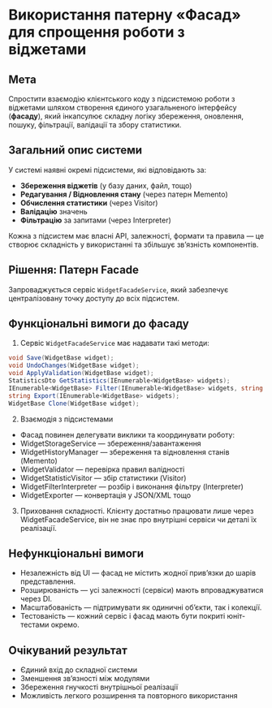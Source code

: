 ﻿# Використання патерну «Фасад» для спрощення роботи з віджетами

## Мета

Спростити взаємодію клієнтського коду з підсистемою роботи з віджетами шляхом створення єдиного узагальненого інтерфейсу (**фасаду**), який інкапсулює складну логіку збереження, оновлення, пошуку, фільтрації, валідації та збору статистики.

## Загальний опис системи

У системі наявні окремі підсистеми, які відповідають за:

-  **Збереження віджетів** (у базу даних, файл, тощо)
-  **Редагування / Відновлення стану** (через патерн Memento)
-  **Обчислення статистики** (через Visitor)
-  **Валідацію** значень
-  **Фільтрацію** за запитами (через Interpreter)

Кожна з підсистем має власні API, залежності, формати та правила — це створює складність у використанні та збільшує зв’язність компонентів.


## Рішення: Патерн Facade

Запроваджується сервіс `WidgetFacadeService`, який забезпечує централізовану точку доступу до всіх підсистем.


## Функціональні вимоги до фасаду

1. Сервіс `WidgetFacadeService` має надавати такі методи:

```csharp
void Save(WidgetBase widget);
void UndoChanges(WidgetBase widget);
void ApplyValidation(WidgetBase widget);
StatisticsDto GetStatistics(IEnumerable<WidgetBase> widgets);
IEnumerable<WidgetBase> Filter(IEnumerable<WidgetBase> widgets, string query);
string Export(IEnumerable<WidgetBase> widgets);
WidgetBase Clone(WidgetBase widget);
```

2. Взаємодія з підсистемами
- Фасад повинен делегувати виклики та координувати роботу:
- WidgetStorageService — збереження/завантаження
- WidgetHistoryManager — збереження та відновлення станів (Memento)
- WidgetValidator — перевірка правил валідності
- WidgetStatisticVisitor — збір статистики (Visitor)
- WidgetFilterInterpreter — розбір і виконання фільтру (Interpreter)
- WidgetExporter — конвертація у JSON/XML тощо


3. Приховання складності. Клієнту достатньо працювати лише через WidgetFacadeService, він не знає про внутрішні сервіси чи деталі їх реалізації.


## Нефункціональні вимоги

- Незалежність від UI — фасад не містить жодної прив’язки до шарів представлення.
- Розширюваність — усі залежності (сервіси) мають впроваджуватися через DI.
- Масштабованість — підтримувати як одиничні об’єкти, так і колекції.
- Тестованість — кожний сервіс і фасад мають бути покриті юніт-тестами окремо.

## Очікуваний результат

- Єдиний вхід до складної системи
- Зменшення зв’язності між модулями
- Збереження гнучкості внутрішньої реалізації
- Можливість легкого розширення та повторного використання